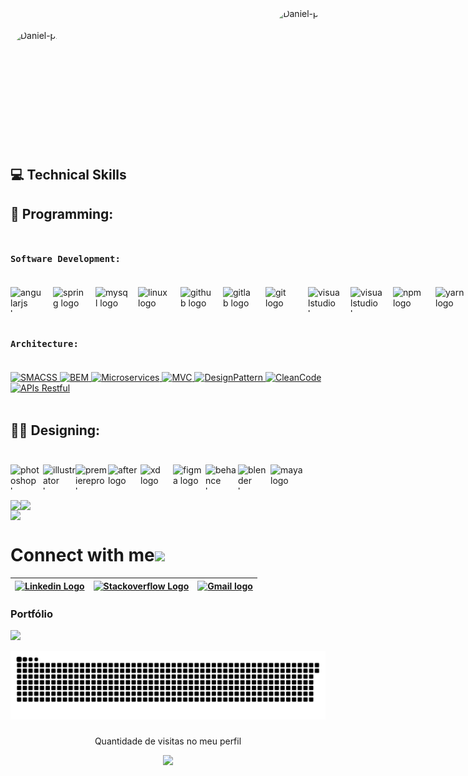 <header id="l-header"  style="display:flex;justify-content:space-between;align-items:center">
<img align="center" alt="Daniel-pic" height="80" style="border-radius:50px;" src="https://cdn.discordapp.com/attachments/892047192632725524/912858934480621568/ASS_-_Lobinho_..png?width=200&height=**200**">

<img align="right" alt="Daniel-pic" height="150" style="border-radius:50px;" src="https://octocat-generator-assets.githubusercontent.com/my-octocat-1632780907576.png">
</header>

<br>

<main id="l-main">
<section id="l-skills">

# 💻 Technical Skills

## 💬 Programming: <br/></br>

### `Software Development:` </br></br>

<section id="l-section" style="display:flex; justify-content:left; align-items:center;gap:1rem">
      <img src="https://cdn.jsdelivr.net/gh/devicons/devicon/icons/angularjs/angularjs-original.svg"  height="40" width="52" alt="angularjs logo" />
      <img src="https://cdn.jsdelivr.net/gh/devicons/devicon/icons/spring/spring-original.svg" height="40" width="52" alt="spring logo"/>
      <img src="https://cdn.jsdelivr.net/gh/devicons/devicon/icons/mysql/mysql-original-wordmark.svg" height="40" width="52" alt="mysql logo" />
      <img src="https://cdn.jsdelivr.net/gh/devicons/devicon/icons/ubuntu/ubuntu-plain.svg" height="40" width="52" alt="linux logo" />
      <img src="https://cdn.jsdelivr.net/gh/devicons/devicon/icons/github/github-original.svg" height="40" width="52" alt="github logo"  />
      <img src="https://cdn.jsdelivr.net/gh/devicons/devicon/icons/gitlab/gitlab-original.svg" height="40" width="52" alt="gitlab logo"  />
      <img src="https://cdn.jsdelivr.net/gh/devicons/devicon/icons/git/git-original.svg" height="40" width="52" alt="git logo"  />
      <img src="https://cdn.jsdelivr.net/gh/devicons/devicon/icons/visualstudio/visualstudio-plain.svg" height="40" width="52" alt="visualstudio logo"  />
      <img src="https://cdn.jsdelivr.net/gh/devicons/devicon/icons/vscode/vscode-original.svg" height="40" width="52" alt="visualstudio logo"/>
      <img src="https://cdn.jsdelivr.net/gh/devicons/devicon/icons/npm/npm-original-wordmark.svg" height="40" width="52" alt="npm logo" />
      <img src="https://cdn.jsdelivr.net/gh/devicons/devicon/icons/yarn/yarn-original.svg" height="40" width="52" alt="yarn logo" />
      <img src="https://icongr.am/devicon/docker-original.svg?size=128&color=currentColor" height="40" width="52" alt="docker logo"/>

</section>

</br>

### `Architecture:` <br/><br/>

<div align="left">
<a href="#">
      <img alt="SMACSS" src="https://img.shields.io/badge/SMACSS-gray.svg?style=for-the-badge" />
</a>
	<a href="#">
      <img alt="BEM" src="https://img.shields.io/badge/BEM-gray.svg?style=for-the-badge" />
</a>
<a href="#">
      <img alt="Microservices" src="https://img.shields.io/badge/Microservices-gray.svg?style=for-the-badge" />
</a>
<a href="#">
      <img alt="MVC" src="https://img.shields.io/badge/MVC-gray.svg?style=for-the-badge" />
</a>
<a href="#">
      <img alt="DesignPattern" src="https://img.shields.io/badge/DesignPattern-gray.svg?style=for-the-badge" />
</a>
<a href="#">
      <img alt="CleanCode" src="https://img.shields.io/badge/CleanCode-gray.svg?style=for-the-badge" />
</a>
<a href="#">
      <img alt="APIs Restful" src="https://img.shields.io/badge/APIs%20Restful-gray.svg?style=for-the-badge" />
</a>
</div>
<br/>

## ✍🏼 Designing: <br/></br>

<section id="l-section" style="display:flex; justify-content:left; align-items:center"> 
      <img src="https://cdn.jsdelivr.net/gh/devicons/devicon/icons/photoshop/photoshop-line.svg" height="40" width="52" alt="photoshop logo" />
      <img src="https://cdn.jsdelivr.net/gh/devicons/devicon/icons/illustrator/illustrator-line.svg" height="40" width="52" alt="illustrator logo"/>
      <img src="https://cdn.jsdelivr.net/gh/devicons/devicon/icons/premierepro/premierepro-original.svg" height="40" width="52" alt="premierepro logo" />
      <img src="https://cdn.jsdelivr.net/gh/devicons/devicon/icons/aftereffects/aftereffects-original.svg" height="40" width="52" alt="after logo" />                             
      <img src="https://cdn.jsdelivr.net/gh/devicons/devicon/icons/xd/xd-line.svg" height="40" width="52" alt="xd logo"/>
      <img src="https://cdn.jsdelivr.net/gh/devicons/devicon/icons/figma/figma-original.svg" height="40" width="52" alt="figma logo"/>
      <img src="https://cdn.jsdelivr.net/gh/devicons/devicon/icons/behance/behance-original.svg" height="40" width="52" alt="behance logo"  />
      <img src="https://cdn.jsdelivr.net/gh/devicons/devicon/icons/blender/blender-original.svg" height="40" width="52" alt="blender logo"/>
      <img src="https://cdn.jsdelivr.net/gh/devicons/devicon/icons/maya/maya-original.svg" height="40" width="52" alt="maya logo"/>


</section>

<br/>
</section>
</main>

<!-- <div align="center" >
	<a href="https://github.com/lobinhodev"></a>
</div> -->

<div style="display:flex" align="left">
    <img src="https://github-readme-stats.vercel.app/api?username=lobinhodev&show_icons=true&theme=midnight-purple&include_all_commits=true"/>
	<!--&include_all_commits=true&count_private=true-->
    <img src="https://github-readme-streak-stats.herokuapp.com/?user=lobinhodev&theme=midnight-purple"/>
<!--<img height="100em" src="https://github-readme-stats.vercel.app/api/top-langs/?username=lobinhodev&theme=midnight-purple"/> -->
</div>

<div style="display:flex" align="left">
     <img src="https://github-readme-stats.vercel.app/api/top-langs/?username=lobinhodev&layout=compact&langs_count=7&theme=midnight-purple"/>
     <!-- <img src="https://activity-graph.herokuapp.com/graph?username=lobinhodev&theme=midnight-purple"/> -->
</div>

# Connect with me<img src="https://github.com/TheDudeThatCode/TheDudeThatCode/blob/master/Assets/Handshake.gif" height="32px">

| [<img src="https://github.com/TheDudeThatCode/TheDudeThatCode/blob/master/Assets/Linkedin.svg" alt="Linkedin Logo" width="32">](https://www.linkedin.com/in/lobinhodev/) | [<img src="https://cdn.svgporn.com/logos/stackoverflow-icon.svg" alt="Stackoverflow Logo" width="28">](https://stackoverflow.com/users/17020212/lobinhodev) | [<img src="https://github.com/TheDudeThatCode/TheDudeThatCode/blob/master/Assets/Gmail.svg" alt="Gmail logo" height="32">](mailto:contatolobinhodev@gmail.com) |
| :----------------------------------------------------------------------------------------------------------------------------------------------------------------------: | :---------------------------------------------------------------------------------------------------------------------------------------------------------: | :------------------------------------------------------------------------------------------------------------------------------------------------------------: |

<!--[<img src="https://github.com/TheDudeThatCode/TheDudeThatCode/blob/master/Assets/Instagram.svg" alt="instagram logo" width="32">](https://www.instagram.com/robotdeveloper/) |-->

### Portfólio

<div>
	<a href="https://lobinhodev.github.io/Portfolio-lobinhodev/" >
		<img width="150px" src="https://img.shields.io/badge/website-000000?style=for-the-badge&logo=About.me&logoColor=white">
	</a>
</div>

![Snake animation](https://github.com/lobinhodev/lobinhodev/blob/output/github-contribution-grid-snake.svg)

###

<p align="center"> Quantidade  de visitas no meu perfil  </p>
<p align="center">   <img alingn="center" src="https://profile-counter.glitch.me/lobinhodev/count.svg" />

</div>
